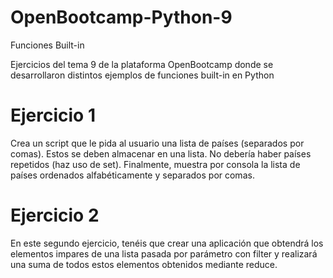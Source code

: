 # OpenBootcamp-Python-9
Funciones Built-in

Ejercicios del tema 9 de la plataforma OpenBootcamp donde se 
desarrollaron distintos ejemplos de funciones built-in en Python

# Ejercicio 1
Crea un script que le pida al usuario una lista de países (separados por comas). Estos se deben almacenar en una lista. No debería haber países repetidos (haz uso de set). Finalmente, muestra por consola la lista de países ordenados alfabéticamente y separados por comas.

# Ejercicio 2
En este segundo ejercicio, tenéis que crear una aplicación que obtendrá los elementos impares de una lista pasada por parámetro con filter y realizará una suma de todos estos elementos obtenidos mediante reduce.
